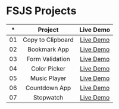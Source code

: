 # FSJS Projects

|  *  |            Project             | Live Demo |
| :-: | :----------------------------: | :-------: |
| 01  | Copy to Clipboard | [Live Demo](https://copy-to-clip-board.netlify.app/)  |
| 02  | Bookmark App | [Live Demo](https://bookmarkmanagerapp.netlify.app/)  |
| 03  | Form Validation | [Live Demo](https://create-account-form-validation.netlify.app/)  | -->
| 04  | Color Picker | [Live Demo](https://color-select.netlify.app/)  |
| 05  | Music Player | [Live Demo](https://play-songs.netlify.app/)  |
| 06  | Countdown App | [Live Demo](https://reversecounting.netlify.app/)  |
| 07  | Stopwatch | [Live Demo](https://hourglass-stopwatch.netlify.app/)  

